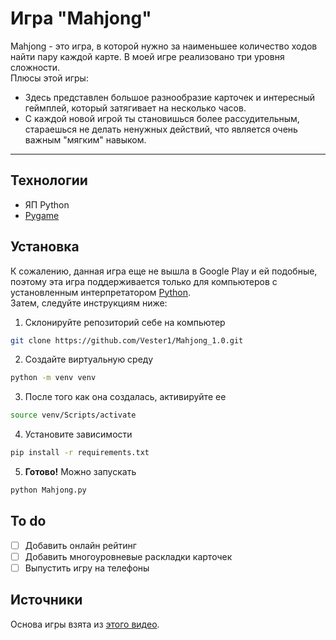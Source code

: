 # Игра "Mahjong"
Mahjong - это игра, в которой нужно за наименьшее количество
ходов найти пару каждой карте. В моей игре реализовано три
уровня сложности.  
Плюсы этой игры:
* Здесь представлен большое разнообразие карточек и
интересный геймплей, который затягивает на несколько часов.
* С каждой новой игрой ты становишься более рассудительным,
стараешься не делать ненужных действий, что является очень важным
"мягким" навыком.
---
## Технологии
* ЯП Python
* [Pygame](https://www.pygame.org/)
## Установка
К сожалению, данная игра еще не вышла в Google Play и ей подобные,
поэтому эта игра поддерживается только для компьютеров с
установленным интерпретатором [Python](https://www.python.org/).  
Затем, следуйте инструкциям ниже:  
  
1. Склонируйте репозиторий себе на компьютер
```bash
git clone https://github.com/Vester1/Mahjong_1.0.git
 ```
2. Создайте виртуальную среду
```bash
python -m venv venv
```
3. После того как она создалась, активируйте ее
```bash
source venv/Scripts/activate
```
4. Установите зависимости
```bash
pip install -r requirements.txt
```
5. **Готово!** Можно запускать
```bash
python Mahjong.py
```

## To do
* [ ] Добавить онлайн рейтинг
* [ ] Добавить многоуровневые раскладки карточек
* [ ] Выпустить игру на телефоны

## Источники
Основа игры взята из [этого видео](https://www.youtube.com/watch?v=xnXk_i4ip7s).
